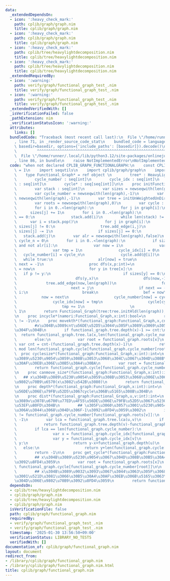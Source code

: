 ```yaml
---
data:
  _extendedDependsOn:
  - icon: ':heavy_check_mark:'
    path: cplib/graph/graph.nim
    title: cplib/graph/graph.nim
  - icon: ':heavy_check_mark:'
    path: cplib/graph/graph.nim
    title: cplib/graph/graph.nim
  - icon: ':heavy_check_mark:'
    path: cplib/tree/heavylightdecomposition.nim
    title: cplib/tree/heavylightdecomposition.nim
  - icon: ':heavy_check_mark:'
    path: cplib/tree/heavylightdecomposition.nim
    title: cplib/tree/heavylightdecomposition.nim
  _extendedRequiredBy:
  - icon: ':warning:'
    path: verify/graph/functional_graph_test_.nim
    title: verify/graph/functional_graph_test_.nim
  - icon: ':warning:'
    path: verify/graph/functional_graph_test_.nim
    title: verify/graph/functional_graph_test_.nim
  _extendedVerifiedWith: []
  _isVerificationFailed: false
  _pathExtension: nim
  _verificationStatusIcon: ':warning:'
  attributes:
    links: []
  bundledCode: "Traceback (most recent call last):\n  File \"/home/runner/.local/lib/python3.12/site-packages/onlinejudge_verify/documentation/build.py\"\
    , line 71, in _render_source_code_stat\n    bundled_code = language.bundle(stat.path,\
    \ basedir=basedir, options={'include_paths': [basedir]}).decode()\n          \
    \         ^^^^^^^^^^^^^^^^^^^^^^^^^^^^^^^^^^^^^^^^^^^^^^^^^^^^^^^^^^^^^^^^^^^^^^^^^^^^^^^^^\n\
    \  File \"/home/runner/.local/lib/python3.12/site-packages/onlinejudge_verify/languages/nim.py\"\
    , line 86, in bundle\n    raise NotImplementedError\nNotImplementedError\n"
  code: "when not declared CPLIB_GRAPH_FUNCTIONALGRAPH:\n    const CPLIB_GRAPH_FUNCTIONALGRAPH*\
    \ = 1\n    import sequtils\n    import cplib/graph/graph\n    import cplib/tree/heavylightdecomposition\n\
    \    type Functional_Graph* = ref object \n        tree* : HeavyLightDecomposition\n\
    \        cycle_number : seq[int]\n        cycle_idx : seq[int]\n        roots\
    \ : seq[int]\n        cycle* : seq[seq[int]]\n\n    proc initFunctionalGraph*(graph:UnWeightedDirectedGraph):Functional_Graph=\n\
    \        var stack : seq[int]\n        var sizes = newseqwith(len(graph),0)\n\
    \        var cycle_number = newseqwith(len(graph),-1)\n        var cycle_idx =\
    \ newseqwith(len(graph),-1)\n        var tree = initUnWeightedUnDirectedGraph(len(graph)+1)\n\
    \        var roots = newseqwith(len(graph),0)\n        var cycle : seq[seq[int]]\n\
    \        for i in 0..<len(graph):\n            for j in graph[i]:\n          \
    \      sizes[j] += 1\n        for i in 0..<len(graph):\n            if sizes[i]\
    \ == 0:\n                stack.add(i)\n        while len(stack) != 0:\n      \
    \      var i = stack.pop()\n            for j in graph[i]:\n                if\
    \ sizes[j] != 0:\n                    tree.add_edge(i,j)\n                   \
    \ sizes[j] -= 1\n                    if sizes[j] == 0:\n                     \
    \   stack.add(j)\n        var alr = newseqwith(len(graph),false)\n        var\
    \ cycle_n = 0\n        for i in 0..<len(graph):\n            if sizes[i] != 0\
    \ and not alr[i]:\n                var now = i\n                var bef = -1\n\
    \                var tmp = 1\n                cycle_idx[i] = 0\n             \
    \   cycle_number[i] = cycle_n\n                cycle.add(@[i])\n             \
    \   while true:\n                    alr[now] = true\n                    var\
    \ next = -1\n                    proc dfs(x,p:int)=\n                        roots[x]\
    \ = now\n                        for y in tree[x]:\n                         \
    \   if p != y:\n                                if sizes[y] == 0:\n          \
    \                          dfs(y,x)\n                    dfs(now,-1)\n       \
    \             tree.add_edge(now,len(graph))\n                    for j in graph[now]:\n\
    \                        next = j\n                    if next == -1 or next ==\
    \ i:\n                        break\n                    bef = now\n         \
    \           now = next\n                    cycle_number[now] = cycle_n\n    \
    \                cycle_idx[now] = tmp\n                    cycle[cycle_n].add(next)\n\
    \                    tmp += 1\n                    \n                cycle_n +=\
    \ 1\n        return Functional_Graph(tree:tree.initHld(len(graph)),cycle_number:cycle_number,roots:roots,cycle:cycle,cycle_idx:cycle_idx)\n\
    \n    proc incycle*(namori:Functional_Graph,x:int):bool=\n        return namori.cycle_number[x]\
    \ != -1\n\n    proc movekth*(functional_graph:Functional_Graph,x,cnt:int):int=\n\
    \        #x\u304B\u3089cnt\u56DE\u52D5\u3044\u305F\u3089\u3069\u3053\u306B\u884C\
    \u304F\u304B\n        if functional_graph.tree.depth(x)-1 >= cnt:\n          \
    \  return functional_graph.tree.la(x,len(functional_graph.cycle_number),cnt)\n\
    \        else:\n            var root = functional_graph.roots[x]\n           \
    \ var cnt = cnt-(functional_graph.tree.depth(x)-1)\n            return functional_graph.cycle[functional_graph.cycle_number[root]][(functional_graph.cycle_idx[root]+cnt)\
    \ mod len(functional_graph.cycle[functional_graph.cycle_number[root]])]\n\n  \
    \  proc cyclesize*(functional_graph:Functional_Graph,x:int):int=\n        ## x\u304B\
    \u3089\u5230\u9054\u3059\u308B\u3053\u3068\u304C\u3067\u304D\u308B\u30B5\u30A4\
    \u30AF\u30EB\u306E\u30B5\u30A4\u30BA\n        var root = functional_graph.roots[x]\n\
    \        return functional_graph.cycle[functional_graph.cycle_number[root]].len()\n\
    \n    proc canmove_size*(functional_graph:Functional_Graph,x:int):int=\n     \
    \   ## x\u304B\u3089\u5230\u9054\u3059\u308B\u3053\u3068\u306E\u3067\u304D\u308B\
    \u9802\u70B9\u6570(x\u3082\u542B\u3080)\n        return functional_graph.tree.depth(x)-1+functional_graph.cyclesize(x)\n\
    \n    proc depth*(functional_graph:Functional_Graph,x:int):int=\n        ## \u4F55\
    \u56DE\u306E\u79FB\u52D5\u3067cycle\u306B\u5165\u308B\u304B\n        return functional_graph.tree.depth(x)-1\n\
    \n    proc dist*(functional_graph:Functional_Graph,u,v:int):int=\n        ## u\u304B\
    \u3089v\u3078\u6700\u77ED\u4F55\u56DE\u306E\u79FB\u52D5\u3067\u5230\u9054\u304C\
    \u53EF\u80FD\u304B\n        ## \u305F\u3060\u3057\u3001\u5230\u9054\u3067\u304D\
    \u306A\u3044\u3068\u304D\u306F-1\u3092\u8FD4\u3059\u3002\n        if functional_graph.cycle_number[functional_graph.roots[u]]\
    \ != functional_graph.cycle_number[functional_graph.roots[v]]:\n            return\
    \ -1\n        var lca = functional_graph.tree.lca(u,v)\n        if lca == v:\n\
    \            return functional_graph.tree.depth(v)-functional_graph.tree.depth(u)\n\
    \        if lca == len(functional_graph.cycle_number):\n            if functional_graph.incycle(v):\n\
    \                var x = functional_graph.cycle_idx[functional_graph.roots[u]]\n\
    \                var y = functional_graph.cycle_idx[v]\n                if x <\
    \ y:\n                    return y-x+functional_graph.depth(u)\n             \
    \   else:\n                    return y+len(functional_graph.cycle[functional_graph.cycle_number[v]])-x+functional_graph.depth(u)\n\
    \        return -1\n\n    proc get_cycle*(functional_graph:Functional_Graph,x:int):seq[int]=\n\
    \        ## x\u304B\u3089\u5230\u9054\u3067\u304D\u308B\u30B5\u30A4\u30AF\u30EB\
    \u3092\u8FD4\u3059\n        var root = functional_graph.roots[x]\n        return\
    \ functional_graph.cycle[functional_graph.cycle_number[root]]\n\n    proc root*(functional_graph:Functional_Graph,x:int):int=\n\
    \        ## x\u304B\u3089\u9032\u3093\u3067\u3044\u3063\u305F\u3068\u304D\u306B\
    \u3001\u521D\u3081\u3066\u30B5\u30A4\u30AF\u30EB\u306B\u5165\u3063\u305F\u3068\
    \u304D\u306E\u9802\u70B9\u3092\u8FD4\u3059\n        return functional_graph.roots[x]"
  dependsOn:
  - cplib/tree/heavylightdecomposition.nim
  - cplib/graph/graph.nim
  - cplib/tree/heavylightdecomposition.nim
  - cplib/graph/graph.nim
  isVerificationFile: false
  path: cplib/graph/functional_graph.nim
  requiredBy:
  - verify/graph/functional_graph_test_.nim
  - verify/graph/functional_graph_test_.nim
  timestamp: '2025-01-30 13:56:50+09:00'
  verificationStatus: LIBRARY_NO_TESTS
  verifiedWith: []
documentation_of: cplib/graph/functional_graph.nim
layout: document
redirect_from:
- /library/cplib/graph/functional_graph.nim
- /library/cplib/graph/functional_graph.nim.html
title: cplib/graph/functional_graph.nim
---
```

